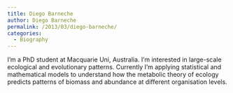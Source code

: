 ```yaml
---
title: Diego Barneche
author: Diego Barneche
permalink: /2013/03/diego-barneche/
categories:
  - Biography
---
```

I&#8217;m a PhD student at Macquarie Uni, Australia. I&#8217;m interested in large-scale ecological and evolutionary patterns. Currently I&#8217;m applying statistical and mathematical models to understand how the metabolic theory of ecology predicts patterns of biomass and abundance at different organisation levels.
